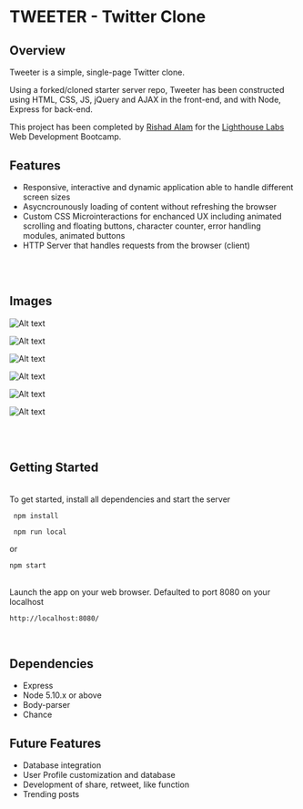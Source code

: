 # 
<br>

# TWEETER - Twitter Clone

## Overview

Tweeter is a simple, single-page Twitter clone.

Using a forked/cloned starter server repo, Tweeter has been constructed using HTML, CSS, JS, jQuery and AJAX in the front-end, and with Node, Express for back-end.

This project has been completed by [Rishad Alam](https://github.com/rishadsanian) for the [Lighthouse Labs](https://www.lighthouselabs.ca/) Web Development Bootcamp.

## Features
-  Responsive, interactive and dynamic application able to handle different screen sizes
- Asycncrounously loading of content without refreshing the browser
- Custom CSS Microinteractions for enchanced UX including animated scrolling and floating buttons, character counter, error handling modules, animated buttons
- HTTP Server that handles requests from the browser (client)

<br>
<br>

## Images
![Alt text](<docs/Screenshot 2023-06-22 222503 desktop.png>)
<br>

![Alt text](<docs/Screenshot mobile.png>)
<br>

![Alt text](<docs/Screenshot error.png>)
<br>

![Alt text](<docs/Screenshot large screen.png>)
<br>

![Alt text](<docs/Screenshot mobile errormessage 2.png>)
<br>

![Alt text](<docs/Screenshot mobile tweets.png>)
<br>

<br>
<br>


## Getting Started
<br>
To get started, install all dependencies and start the server
<br>

```console
 npm install
 ```
```console
 npm run local
 ```
 or
 ```console
 npm start
 ```  
<br>
 Launch the app on your web browser. Defaulted to port 8080 on your localhost
<br>

``` 
http://localhost:8080/
```

 <br>
 
## Dependencies
- Express
- Node 5.10.x or above
- Body-parser
- Chance  

## Future Features
- Database integration
- User Profile customization and database
- Development of share, retweet, like function
- Trending posts